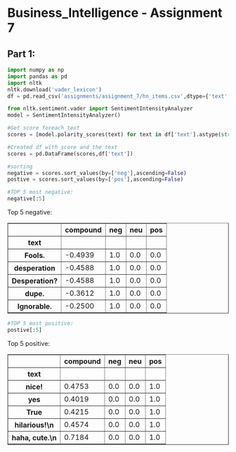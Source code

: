 # Business_Intelligence - Assignment 7

## Part 1:


```python
import numpy as np
import pandas as pd
import nltk
nltk.download('vader_lexicon')
df = pd.read_csv('assignments/assignment_7/hn_items.csv',dtype={'text': str})

```

```python
from nltk.sentiment.vader import SentimentIntensityAnalyzer
model = SentimentIntensityAnalyzer()
```


```python
#Get score foreach text
scores = [model.polarity_scores(text) for text in df['text'].astype(str)]

#Created df with score and the text
scores = pd.DataFrame(scores,df['text'])

#sorting
negative = scores.sort_values(by=['neg'],ascending=False)
postive = scores.sort_values(by=['pos'],ascending=False)

```


```python
#TOP 5 most negative:
negative[:5]
```
<p>Top 5 negative:</p>

<table border="1" class="dataframe">
  <thead>
    <tr style="text-align: right;">
      <th></th>
      <th>compound</th>
      <th>neg</th>
      <th>neu</th>
      <th>pos</th>
    </tr>
    <tr>
      <th>text</th>
      <th></th>
      <th></th>
      <th></th>
      <th></th>
    </tr>
  </thead>
  <tbody>
    <tr>
      <th>Fools.</th>
      <td>-0.4939</td>
      <td>1.0</td>
      <td>0.0</td>
      <td>0.0</td>
    </tr>
    <tr>
      <th>desperation</th>
      <td>-0.4588</td>
      <td>1.0</td>
      <td>0.0</td>
      <td>0.0</td>
    </tr>
    <tr>
      <th>Desperation?</th>
      <td>-0.4588</td>
      <td>1.0</td>
      <td>0.0</td>
      <td>0.0</td>
    </tr>
    <tr>
      <th>dupe.</th>
      <td>-0.3612</td>
      <td>1.0</td>
      <td>0.0</td>
      <td>0.0</td>
    </tr>
    <tr>
      <th>Ignorable.</th>
      <td>-0.2500</td>
      <td>1.0</td>
      <td>0.0</td>
      <td>0.0</td>
    </tr>
  </tbody>
</table>




```python
#TOP 5 most positive:
postive[:5]
```
<p>Top 5 positive:</p>

<table border="1" class="dataframe">
  <thead>
    <tr style="text-align: right;">
      <th></th>
      <th>compound</th>
      <th>neg</th>
      <th>neu</th>
      <th>pos</th>
    </tr>
    <tr>
      <th>text</th>
      <th></th>
      <th></th>
      <th></th>
      <th></th>
    </tr>
  </thead>
  <tbody>
    <tr>
      <th>nice!</th>
      <td>0.4753</td>
      <td>0.0</td>
      <td>0.0</td>
      <td>1.0</td>
    </tr>
    <tr>
      <th>yes</th>
      <td>0.4019</td>
      <td>0.0</td>
      <td>0.0</td>
      <td>1.0</td>
    </tr>
    <tr>
      <th>True</th>
      <td>0.4215</td>
      <td>0.0</td>
      <td>0.0</td>
      <td>1.0</td>
    </tr>
    <tr>
      <th>hilarious!\n</th>
      <td>0.4574</td>
      <td>0.0</td>
      <td>0.0</td>
      <td>1.0</td>
    </tr>
    <tr>
      <th>haha, cute.\n</th>
      <td>0.7184</td>
      <td>0.0</td>
      <td>0.0</td>
      <td>1.0</td>
    </tr>
  </tbody>
</table>
